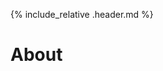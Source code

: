 <!--
---
firstname: Jeff
lastname: Irwin
---
-->

<link rel="shortcut icon" type="image/png" href="favicon.png">

{% include_relative .header.md %}

# About

<!--All about {{page.firstname}} {{page.lastname}}-->

